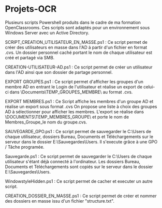 # Projets-OCR
Plusieurs scripts Powershell produits dans le cadre de ma formation OpenClassrooms. 
Ces scripts sont adaptés pour un environnement sous Windows Server avec un Active Directory.

SCRIPT_CREATION_UTILISATEUR_EN_MASSE.ps1 : Ce script permet de créer des utilisateurs en masse dans l'AD à partir d'un fichier en format .cvs. 
Un dossier personnel caché portant le nom de chaque utilisateur est créé et partagé via SMB.

CREATION-UTILISATEUR-AD.ps1 : Ce script permet de créer un utilisateur dans l'AD ainsi que son dossier de partage personnel.

EXPORT GROUPES.ps1 : Ce script permet d'afficher les groupes d'un membre AD en entrant le Login de l'utilisateur et réalise un export de celui-ci dans \Documents\TEMP_GROUPES_MEMBRE\ au format .cvs.

EXPORT MEMBRES.ps1 : Ce Script affiche les membres d'un groupe AD et réalise un export sous format .cvs
On propose une liste à choix des groupes AD à sélectionner pour afficher les membres.
L'export se réalise dans \DOCUMENTS\TEMP_MEMBRES_GROUPE\ et porte le nom de Membres_Groupe_le nom du groupe.cvs.

SAUVEGARDE_GPO.ps1 : Ce script permet de sauvegarder le C:\Users de chaque utilisateur, dossiers Bureau, Documents et Téléchargements sur le serveur dans le dossier E:\Sauvegardes\Users. Il s'execute grâce à une GPO / Tâche programée.

Sauvegarde.ps1 : Ce script permet de sauvegarder le C:\Users de chaque utilisateur s'étant déjà connecté à l'ordinateur. 
Les dossiers Bureau, Documents et Téléchargements sont copiés sur le serveur dans le dossier E:\Sauvegardes\Users.

WindowstyleHidden.ps1 : Ce script permet de cacher et executer un autre script.

CREATION_DOSSIER_EN_MASSE.ps1 : Ce script permet de créer et nommer des dossiers en masse issu d'un fichier "structure.txt".
